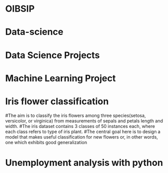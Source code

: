 # OIBSIP

# Data-science

# Data Science Projects
# Machine Learning Project

# Iris flower classification

#The aim is to classify the iris flowers among three species(setosa, versicolor, or virginica) from measurements of sepals and petals length and width.
#The iris dataset contains 3 classes of 50 instances each, where each class refers to type of iris plant.
#The central goal here is to design a model that makes useful classification for new flowers or, in other words, one which exhibits good generalization

# Unemployment analysis with python 

